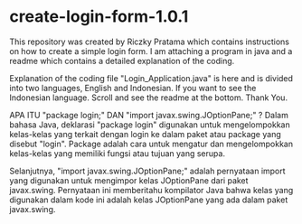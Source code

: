 # create-login-form-1.0.1
This repository was created by Riczky Pratama which contains instructions on how to create a simple login form. I am attaching a program in java and a readme which contains a detailed explanation of the coding.

Explanation of the coding file "Login_Application.java" is here and is divided into two languages, English and Indonesian. If you want to see the Indonesian language. Scroll and see the readme at the bottom. Thank You.

APA ITU "package login;" DAN "import javax.swing.JOptionPane;" ?
Dalam bahasa Java, deklarasi "package login" digunakan untuk mengelompokkan kelas-kelas yang terkait dengan login ke dalam paket atau package yang disebut "login".
Package adalah cara untuk mengatur dan mengelompokkan kelas-kelas yang memiliki fungsi atau tujuan yang serupa.

Selanjutnya, "import javax.swing.JOptionPane;" adalah pernyataan import yang digunakan untuk mengimpor kelas JOptionPane dari paket javax.swing.
Pernyataan ini memberitahu kompilator Java bahwa kelas yang digunakan dalam kode ini adalah kelas JOptionPane yang ada dalam paket javax.swing.
